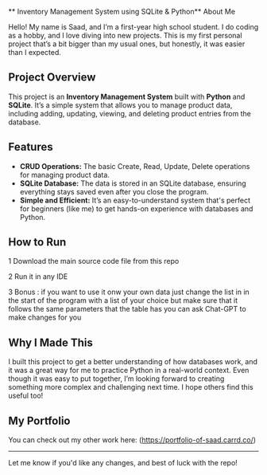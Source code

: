 

** Inventory Management System using SQLite & Python**
 About Me

Hello! My name is Saad, and I’m a first-year high school student.
I do coding as a hobby, and I love diving into new projects. This is my first personal project that’s a bit bigger than my usual ones, but honestly,
it was easier than I expected.

## Project Overview

This project is an **Inventory Management System** built with **Python** and **SQLite**.
It’s a simple system that allows you to 
manage product data, including adding, updating, viewing, and deleting product entries from the database.

## Features

- **CRUD Operations:** The basic Create, Read, Update, Delete operations for managing product data.
- **SQLite Database:** The data is stored in an SQLite database, ensuring everything stays saved even after you close the program.
- **Simple and Efficient:** It’s an easy-to-understand system that's perfect for beginners (like me) to get hands-on experience with databases and Python.

## How to Run

1 Download the main source code file from this repo

2 Run it in any IDE

3 Bonus : if you want to use it onw your own data just change the list in 
          in the start of the program with a list of your choice but make sure that 
          it follows the same parameters that the table has you can ask Chat-GPT to make changes for you

## Why I Made This

I built this project to get a better understanding of how databases work,
and it was a great way for me to practice Python in a real-world context.
Even though it was easy to put together, I’m looking forward to creating something more complex and challenging next time.
I hope others find this useful too!

## My Portfolio

You can check out my other work here: (https://portfolio-of-saad.carrd.co/)

---

Let me know if you'd like any changes, and best of luck with the repo!
<!---
FSDS-07/FSDS-07 is a ✨ special ✨ repository because its `README.md` (this file) appears on your GitHub profile.
You can click the Preview link to take a look at your changes.
--->
